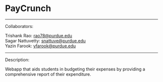 # PayCrunch
---

Collaborators:

Trishank Rao: rao78@purdue.edu <br/>
Sagar Nattuvetty: snattuve@purdue.edu<br/>
Yazin Farook: yfarook@purdue.edu<br/>

---
Description:


Webapp that aids students in budgeting their expenses by providing a comprehensive report of their expenditure.


